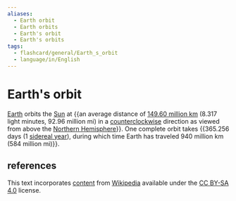 ```yaml
---
aliases:
  - Earth orbit
  - Earth orbits
  - Earth's orbit
  - Earth's orbits
tags:
  - flashcard/general/Earth_s_orbit
  - language/in/English
---
```


# Earth's orbit

[Earth](Earth.md) orbits the [Sun](Sun.md) at {{an average distance of [149.60 million km](astronomical%20unit.md) (8.317 light minutes, 92.96 million mi) in a [counterclockwise](clockwise.md) direction as viewed from above the [Northern Hemisphere](Northern%20Hemisphere.md)}}. One complete orbit takes {{365.256 days (1 [sidereal year](sidereal%20year.md)), during which time Earth has traveled 940 million km (584 million mi)}}. <!--SR:!2024-06-30,4,270!2024-07-08,9,250-->

## references

This text incorporates [content](https://en.wikipedia.org/wiki/Earth's_orbit) from [Wikipedia](Wikipedia.md) available under the [CC BY-SA 4.0](https://creativecommons.org/licenses/by-sa/4.0/) license.
